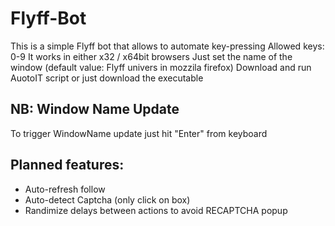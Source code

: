 # Flyff-Bot

This is a simple Flyff bot that allows to automate key-pressing
Allowed keys: 0-9
It works in either x32 / x64bit browsers
Just set the name of the window (default value: Flyff univers in mozzila firefox)
Download and run AuotoIT script or just download the executable
## NB: Window Name Update
To trigger WindowName update just hit "Enter" from keyboard

## Planned features:
- Auto-refresh follow
- Auto-detect Captcha (only click on box)
- Randimize delays between actions to avoid RECAPTCHA popup
